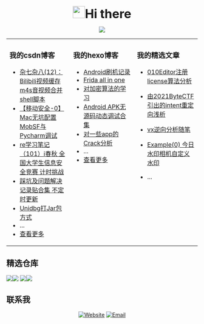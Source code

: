 <p align="center" ><img src="https://media.giphy.com/media/l15xvlS8trI0vLQIWb/giphy.gif" width="32px" /><span style="font-size:32px;font-weight:bold">Hi there</span></p>

<p align="center"> <a href="https://github.com/Forgo7ten" target="_blank"> <img src="https://github-readme-stats.vercel.app/api?username=Forgo7ten&show_icons=true&theme=aura&count_private=true" /></a></p>


<table align="center"><tr>
<td valign="top" width="33%">

### 我的csdn博客
- [             杂七杂八(12)：Bilibili视频缓存 m4s音视频合并 shell脚本           ](https://blog.csdn.net/Palmer9/article/details/129140540)
- [             【移动安全-0】Mac无坑配置MobSF与Pycharm调试           ](https://blog.csdn.net/Palmer9/article/details/128545603)
- [             re学习笔记（101）i春秋 全国大学生信息安全竞赛 计时挑战           ](https://blog.csdn.net/Palmer9/article/details/125343934)
- [             踩坑及问题解决记录贴合集 不定时更新           ](https://blog.csdn.net/Palmer9/article/details/125274623)
- [             Unidbg打Jar包方式           ](https://blog.csdn.net/Palmer9/article/details/125220599)
- ...
- [查看更多](https://blog.csdn.net/Palmer9)

</td>
<td valign="top" width="33%">

### 我的hexo博客
- [Android刷机记录](https://forgo7ten.github.io/AndroidReverse/2022/Android_devices_init/)
- [Frida all in one](https://forgo7ten.github.io/AndroidReverse/2022/Frida_all_in_one/)
- [对加密算法的学习](https://forgo7ten.github.io/AndroidReverse/2022/Learning_about_cryptographic_algorithms/)
- [Android APK无源码动态调试合集](https://forgo7ten.github.io/AndroidReverse/2022/Android_dynamic_debugging_collection/)
- [对一些app的Crack分析](https://forgo7ten.github.io/Crack/Some_crack_apps/)
- ...
- [查看更多](https://forgo7ten.github.io)

</td>
<td valign="top" width="33%">

### 我的精选文章
- [010Editor注册license算法分析](https://forgo7ten.github.io/2021112101/)

- [由2021ByteCTF引出的intent重定向浅析](https://forgo7ten.github.io/2021101701/)

- [vx逆向分析随笔](https://forgo7ten.github.io/2021081401/)

- [Example(0) 今日水印相机自定义水印](https://forgo7ten.github.io/2021081001/)

- ...


</td>
</tr></table>

## 精选仓库

<a href="https://github.com/Forgo7ten/AndroidReversePractice"><img src="https://github-readme-stats.vercel.app/api/pin/?username=Forgo7ten&repo=AndroidReversePractice&show_owner=true&&theme=aura" /></a><a href="https://github.com/Forgo7ten/GistShow"><img src="https://github-readme-stats.vercel.app/api/pin/?username=Forgo7ten&repo=GistShow&show_owner=true&&theme=aura" /></a>
<a href="https://github.com/Forgo7ten/CTFtools"><img src="https://github-readme-stats.vercel.app/api/pin/?username=Forgo7ten&repo=CTFtools&show_owner=true&&theme=aura" /></a><a href="https://github.com/Forgo7ten/Forgo7ten.github.io"><img src="https://github-readme-stats.vercel.app/api/pin/?username=Forgo7ten&repo=Forgo7ten.github.io&show_owner=true&&theme=aura" /></a>

## 联系我

<p align="center">
<a href="https://forgo7ten.github.io/"><img alt="Website" src="https://img.shields.io/badge/Website-Forgo7ten.github.io-blue?style=flat-square&logo=google-chrome"></a>
<a href="mailto:Forgo7ten2020@gmail.com"><img alt="Email" src="https://img.shields.io/badge/Email-Forgo7ten2020@gmail.com-blue?style=flat-square&logo=gmail"></a>
</p>
